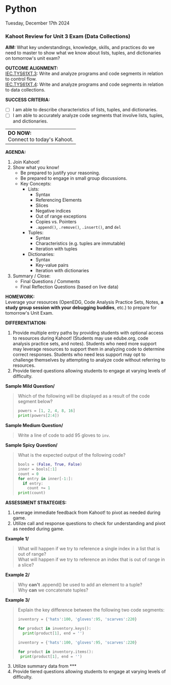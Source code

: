 # Python
Tuesday, December 17th 2024

### Kahoot Review for Unit 3 Exam (Data Collections)

**AIM:** What key understandings, knowledge, skills, and practices do we need to master to show what we know about lists, tuples, and dictionaries on tomorrow's unit exam?

**OUTCOME ALIGNMENT:**
<br><ins>IEC.TYS61XT.3</ins>: Write and analyze programs and code segments in relation to control flow.
<br><ins>IEC.TYS61XT.4</ins>: Write and analyze programs and code segments in relation to data collections.

**SUCCESS CRITERIA:**
- [ ] I am able to describe characteristics of lists, tuples, and dictionaries.
- [ ] I am able to accurately analyze code segments that involve lists, tuples, and dictionaries.

<table>
  <tr>
    <td><b>DO NOW:</b><br>Connect to today's Kahoot.
  </tr>
</table>

**AGENDA:**

1. Join Kahoot!
2. Show what you know!
    *  Be prepared to justify your reasoning.
    *  Be prepared to engage in small group discussions.
    *  Key Concepts:
        * Lists:
            * Syntax
            * Referencing Elements 
            * Slices
            * Negative indices
            * Out of range exceptions
            * Copies vs. Pointers
            * `.append()`, `.remove()`, `.insert()`, and `del`
        * Tuples:
            * Syntax
            * Characteristics (e.g. tuples are immutable)
            * Iteration with tuples
        * Dictionaries:
            * Syntax
            * Key-value pairs
            * Iteration with dictionaries
3. Summary / Close:
    * Final Questions / Comments
    * Final Reflection Questions (based on live data)
   
**HOMEWORK:** <br>
Leverage your resources (OpenEDG, Code Analysis Practice Sets, Notes, **a study group session with your debugging buddies**, etc.) to prepare for tomorrow's Unit Exam.  

**DIFFERENTIATION:** <br>
1.  Provide multiple entry paths by providing students with optional access to resources during Kahoot! (Students may use edube.org, code analysis practice sets, and notes).  Students who need more support may leverage resources to support them in analyzing code to determine correct responses.  Students who need less support may opt to challenge themselves by attempting to analyze code without referring to resources.
2.  Provide tiered questions allowing students to engage at varying levels of difficulty.

**Sample Mild Question/**

> Which of the following will be displayed as a result of the code segment below?
> ```python
> powers = [1, 2, 4, 8, 16]
> print(powers[2:4])
> ```

**Sample Medium Question/**

> Write a line of code to add 95 gloves to `inv`.

**Sample Spicy Question/**

> What is the expected output of the following code?
> ```python
> bools = (False, True, False)
> inner = bools[:1]
> count = 0
> for entry in inner[-1:]:
>   if entry:
>     count += 1
> print(count)
> ```

**ASSESSMENT STRATEGIES:** <br>
1.  Leverage immediate feedback from Kahoot! to pivot as needed during game.
2.  Utilize call and response questions to check for understanding and pivot as needed during game.

**Example 1/**
> What will happen if we try to reference a single index in a list that is out of range?<br>
> What will happen if we try to reference an index that is out of range in a slice?

**Example 2/**
> Why **can't** .append() be used to add an element to a tuple?<br>
> Why **can** we concatenate tuples?

**Example 3/**
> Explain the key difference between the following two code segments:
> ```python
> inventory = {'hats':100, 'gloves':95, 'scarves':220}
>
> for product in inventory.keys():
>   print(product[1], end = '')
> ```
>
>  ```python
> inventory = {'hats':100, 'gloves':95, 'scarves':220}
>
> for product in inventory.items():
>   print(product[1], end = '')
> ```

3.  Utilize summary data from ***
5.  Provide tiered questions allowing students to engage at varying levels of difficulty.

